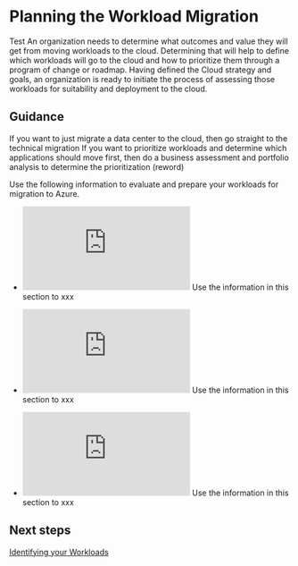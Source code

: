 # Planning the Workload Migration

Test An organization needs to determine what outcomes and value they will get from moving workloads to the cloud. Determining that will help to define which workloads will go to the cloud and how to prioritize them through a program of change or roadmap. Having defined the Cloud strategy and goals, an organization is ready to initiate the process of assessing those workloads for suitability and deployment to the cloud.

## Guidance

If you want to just migrate a data center to the cloud, then go straight to the technical migration
If you want to prioritize workloads and determine which applications should move first, then do a business assessment and portfolio analysis to determine the prioritization (reword)

Use the following information to evaluate and prepare your workloads for migration to Azure.

- ![Identifying your Workloads](https://github.com/alvarovitta/Workload-Migration/blob/master/1.1-Identifying-your-Workloads.md) Use the information in this section to xxx

- ![Defining a Cloud Strategy](https://github.com/alvarovitta/Workload-Migration/blob/master/1.2-Defining-a-Cloud-Strategy.md) Use the information in this section to xxx

- ![Evaluating Workload End User Requirements](https://github.com/alvarovitta/Workload-Migration/blob/master/1.3-Evaluating%20Workload-End-User-Requirements.md) Use the information in this section to xxx

## Next steps

[Identifying your Workloads](https://github.com/alvarovitta/Workload-Migration/blob/master/1.1-Identifying-your-Workloads.md)
